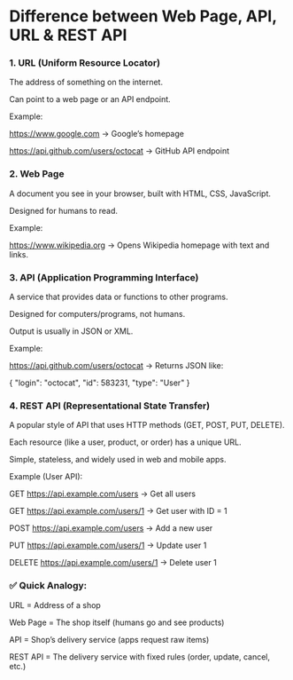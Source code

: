 # Difference between Web Page, API, URL & REST API
### 1. URL (Uniform Resource Locator)

The address of something on the internet.

Can point to a web page or an API endpoint.

Example:

https://www.google.com → Google’s homepage

https://api.github.com/users/octocat → GitHub API endpoint

### 2. Web Page

A document you see in your browser, built with HTML, CSS, JavaScript.

Designed for humans to read.

Example:

https://www.wikipedia.org → Opens Wikipedia homepage with text and links.

### 3. API (Application Programming Interface)

A service that provides data or functions to other programs.

Designed for computers/programs, not humans.

Output is usually in JSON or XML.

Example:

https://api.github.com/users/octocat → Returns JSON like:

{
  "login": "octocat",
  "id": 583231,
  "type": "User"
}

### 4. REST API (Representational State Transfer)

A popular style of API that uses HTTP methods (GET, POST, PUT, DELETE).

Each resource (like a user, product, or order) has a unique URL.

Simple, stateless, and widely used in web and mobile apps.

Example (User API):

GET https://api.example.com/users → Get all users

GET https://api.example.com/users/1 → Get user with ID = 1

POST https://api.example.com/users → Add a new user

PUT https://api.example.com/users/1 → Update user 1

DELETE https://api.example.com/users/1 → Delete user 1

### ✅ Quick Analogy:

URL = Address of a shop

Web Page = The shop itself (humans go and see products)

API = Shop’s delivery service (apps request raw items)

REST API = The delivery service with fixed rules (order, update, cancel, etc.)
